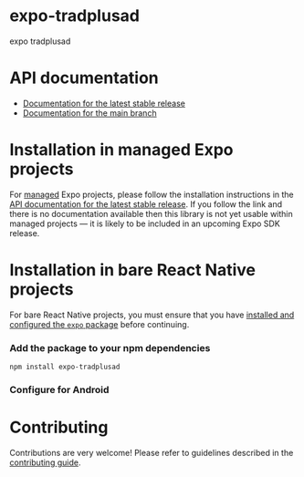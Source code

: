# expo-tradplusad

expo tradplusad

# API documentation

- [Documentation for the latest stable release](https://docs.expo.dev/versions/latest/sdk/tradplusad/)
- [Documentation for the main branch](https://docs.expo.dev/versions/unversioned/sdk/tradplusad/)

# Installation in managed Expo projects

For [managed](https://docs.expo.dev/archive/managed-vs-bare/) Expo projects, please follow the installation instructions in the [API documentation for the latest stable release](#api-documentation). If you follow the link and there is no documentation available then this library is not yet usable within managed projects &mdash; it is likely to be included in an upcoming Expo SDK release.

# Installation in bare React Native projects

For bare React Native projects, you must ensure that you have [installed and configured the `expo` package](https://docs.expo.dev/bare/installing-expo-modules/) before continuing.

### Add the package to your npm dependencies

```
npm install expo-tradplusad
```

### Configure for Android





# Contributing

Contributions are very welcome! Please refer to guidelines described in the [contributing guide]( https://github.com/expo/expo#contributing).
